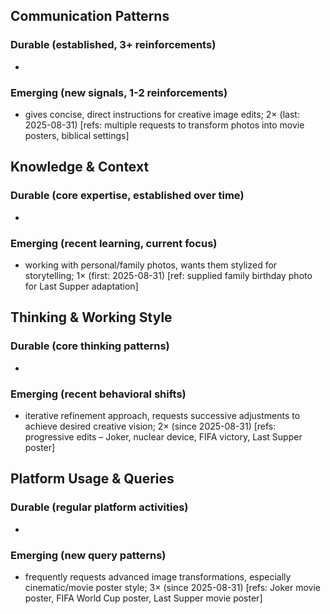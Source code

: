 ## Communication Patterns
### Durable (established, 3+ reinforcements)
- 

### Emerging (new signals, 1-2 reinforcements)
- gives concise, direct instructions for creative image edits; 2× (last: 2025-08-31) [refs: multiple requests to transform photos into movie posters, biblical settings]

## Knowledge & Context
### Durable (core expertise, established over time)
- 

### Emerging (recent learning, current focus)
- working with personal/family photos, wants them stylized for storytelling; 1× (first: 2025-08-31) [ref: supplied family birthday photo for Last Supper adaptation]

## Thinking & Working Style
### Durable (core thinking patterns)
- 

### Emerging (recent behavioral shifts)
- iterative refinement approach, requests successive adjustments to achieve desired creative vision; 2× (since 2025-08-31) [refs: progressive edits – Joker, nuclear device, FIFA victory, Last Supper poster]

## Platform Usage & Queries
### Durable (regular platform activities)
- 

### Emerging (new query patterns)
- frequently requests advanced image transformations, especially cinematic/movie poster style; 3× (since 2025-08-31) [refs: Joker movie poster, FIFA World Cup poster, Last Supper movie poster]